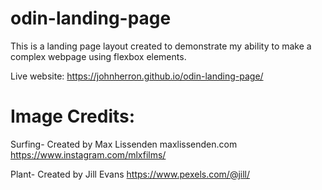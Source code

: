 # odin-landing-page
This is a landing page layout created to demonstrate my ability to make a complex webpage using flexbox elements.

Live website: https://johnherron.github.io/odin-landing-page/

# Image Credits:
Surfing- Created by Max Lissenden
    maxlissenden.com
    https://www.instagram.com/mlxfilms/

Plant- Created by Jill Evans
    https://www.pexels.com/@jill/